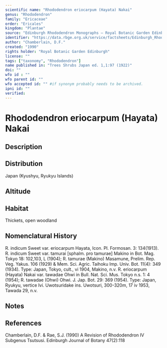 ```yaml
---
scientific name: "Rhododendron eriocarpum (Hayata) Nakai"
genus: "Rhododendron"
family: "Ericaceae"
order: "Ericales"
kingdom: "Plantae"
source: "Edinburgh Rhododendron Monographs – Royal Botanic Garden Edinburgh"
identifier: "https://data.rbge.org.uk/service/factsheets/Edinburgh_Rhododendron_Monographs.xhtml"
author: "Chamberlain, D.F."
created: "1990"
rights holder: "Royal Botanic Garden Edinburgh"
license: ""
tags: ["taxonomy", "Rhododendron"]
name published in: "Trees Shrubs Japan ed. 1,1:97 (1922)"
doi: ""
wfo id : ""
wfo parent id: ""
wfo accepted id: "" #if synonym probably needs to be archived.                      
ipni id: ""
verified:
---
```


                       

# Rhododendron eriocarpum (Hayata) Nakai

## Description


## Distribution
Japan (Kyushyu, Ryukyu Islands)

## Altitude


## Habitat
Thickets, open woodland

## Nomenclatural History
R. indicum Sweet var. eriocarpum Hayata, Icon. PI. Formosan. 3: 134(1913). R. indicum Sweet var. tamurai [sphalm. pro tamurae] Makino in Bot. Mag. Tokyo 18: 102,103, L (1904); R. tamurae (Makino) Masamune, Prelim. Rep. Veg. Yakus. 106 (1929) & Mem. Sci. Agric. Taihoku Imp. Univ. Bot. 11(4): 349 (1934). Type: Japan, Tokyo, cult., vi 1904, Makino, n.v. R. eriocarpum (Hayata) Nakai var. tawadae Ohwi in Bull. Nat. Sci. Mus. Tokyo n.s. 1: 4 (1954); R. tawadae (Ohwi) Ohwi. J. Jap. Bot. 29: 369 (1954). Type: Japan, Ryukyu, vertice Ivi. Uwotsuridake ins. Uwotsuri, 300-320m, 17 iv 1953, Tawada 29, n.v.
                       
## Notes


## References

Chamberlain, D.F. & Rae, S.J. (1990) A Revision of Rhododendron IV Subgenus Tsutsusi. Edinburgh Journal of Botany 47(2):118
